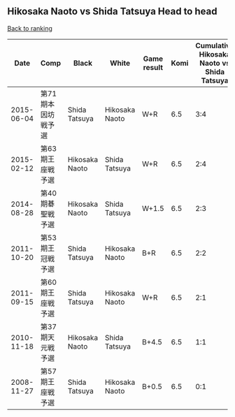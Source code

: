 ## Hikosaka Naoto vs Shida Tatsuya Head to head

[Back to ranking](../../index.md)




| **Date** | **Comp** | **Black** | **White** | **Game result** | **Komi** | **Cumulative Hikosaka Naoto vs Shida Tatsuya** | **Hikosaka Naoto streak** | **Shida Tatsuya streak** | 
| --- | --- | --- | --- | --- | --- | --- | --- | --- |
| 2015-06-04 | 第71期本因坊戦予選 | Shida Tatsuya | Hikosaka Naoto | W+R | 6.5 | 3:4 | 1 | 0 | 
| 2015-02-12 | 第63期王座戦予選 | Hikosaka Naoto | Shida Tatsuya | W+R | 6.5 | 2:4 | 0 | 3 | 
| 2014-08-28 | 第40期碁聖戦予選 | Hikosaka Naoto | Shida Tatsuya | W+1.5 | 6.5 | 2:3 | 0 | 2 | 
| 2011-10-20 | 第53期王冠戦予選 | Shida Tatsuya | Hikosaka Naoto | B+R | 6.5 | 2:2 | 0 | 1 | 
| 2011-09-15 | 第60期王座戦予選 | Shida Tatsuya | Hikosaka Naoto | W+R | 6.5 | 2:1 | 2 | 0 | 
| 2010-11-18 | 第37期天元戦予選 | Hikosaka Naoto | Shida Tatsuya | B+4.5 | 6.5 | 1:1 | 1 | 0 | 
| 2008-11-27 | 第57期王座戦予選 | Shida Tatsuya | Hikosaka Naoto | B+0.5 | 6.5 | 0:1 | 0 | 1 |




